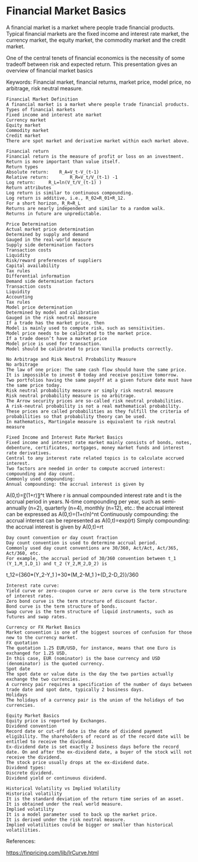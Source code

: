 # Financial Market Basics

A financial market is a market where people trade financial products. Typical financial markets are the fixed income and interest rate market, the currency market, the equity market, the commodity market and the credit market. 

One of the central tenets of financial economics is the necessity of some tradeoff between risk and expected return. This presentation gives an overview of financial market basics

Keywords:
Financial market, financial returns, market price, model price, no arbitrage, risk neutral measure.

	Financial Market Definition
	A financial market is a market where people trade financial products.
	Types of financial markets
	Fixed income and interest ate market
	Currency market
	Equity market
	Commodity market
	Credit market
	There are spot market and derivative market within each market above.

	Financial return
	Financial return is the measure of profit or loss on an investment.
	Return is more important than value itself.
	Return types
	Absolute return: 	R_A=V_t-V_(t-1)
	Relative return:		R_R=V_t/V_(t-1) -1
	Log return:		R_L=ln⁡(V_t/V_(t-1) )
	Return attributes
	Log return is similar to continuous compounding.
	Log return is additive, i.e., R_02=R_01+R_12.
	For a short horizon, R_R≈R_L
	Returns are nearly independent and similar to a random walk.
	Returns in future are unpredictable.

	Price Determination
	Actual market price determination
	Determined by supply and demand
	Gauged in the real-world measure
	Supply side determination factors
	Transaction costs
	Liquidity
	Risk/reward preferences of suppliers
	Capital availability
	Tax rules
	Differential information
	Demand side determination factors
	Transaction costs
	Liquidity
	Accounting
	Tax rules
	Model price determination
	Determined by model and calibration
	Gauged in the risk neutral measure
	If a trade has the market price, then
	Model is mainly used to compute risk, such as sensitivities.
	Model price needs to be calibrated to the market price.
	If a trade doesn’t have a market price
	Model price is used for transaction.
	Model should be calibrated to price Vanilla products correctly.

	No Arbitrage and Risk Neutral Probability Measure
	No arbitrage
	The law of one price: The same cash flow should have the same price.
	It is impossible to invest 0 today and receive positive tomorrow.
	Two portfolios having the same payoff at a given future date must have the same price today.
	Risk neutral probability measure or simply risk neutral measure
	Risk neutral probability measure is no arbitrage.
	The Arrow security prices are so-called risk neutral probabilities.
	A risk-neutral probability is not a real mathematical probability.
	These prices are called probabilities as they fulfill the criteria of probabilities so that probability theory can be used.
	In mathematics, Martingale measure is equivalent to risk neutral measure

	Fixed Income and Interest Rate Market Basics
	Fixed income and interest rate market mainly consists of bonds, notes, debenture, certificates, mortgages, money market funds and interest rate derivatives.
	Central to any interest rate related topics is to calculate accrued interest.
	Two factors are needed in order to compute accrued interest: compounding and day count.
	Commonly used compounding:
	Annual compounding: the accrual interest is given by
A(0,t)=〖(1+r)〗^t
Where r is annual compounded interest rate and t is the accrual period in years.
	N-time compounding per year, such as semi-annually (n=2), quarterly (n=4), monthly (n=12), etc.: the accrual interest can be expressed as
A(0,t)=(1+r/n)^nt
	Continuously compounding: the accrual interest can be represented as
A(0,t)=exp⁡(rt)
	Simply compounding: the accrual interest is given by
A(0,t)=rt


	Day count convention or day count fraction
	Day count convention is used to determine accrual period.
	Commonly used day count conventions are 30/360, Act/Act, Act/365, Act/360, etc.
	For example, the accrual period of 30/360 convention between t_1 (Y_1,M_1,D_1) and t_2 (Y_2,M_2,D_2) is
t_12={360*(Y_2-Y_1 )+30*(M_2-M_1 )+(D_2-D_2)}/360


	Interest rate curve:
	Yield curve or zero-coupon curve or zero curve is the term structure of interest rates.
	Zero bond curve is the term structure of discount factor.
	Bond curve is the term structure of bonds.
	Swap curve is the term structure of liquid instruments, such as futures and swap rates.

	Currency or FX Market Basics
	Market convention is one of the biggest sources of confusion for those new to the currency market.
	FX quotation
	The quotation 1.25 EUR/USD, for instance, means that one Euro is exchanged for 1.25 USD.
	In this case, EUR (nominator) is the base currency and USD (denominator) is the quoted currency.
	Spot date
	The spot date or value date is the day the two parties actually exchange the two currencies.
	A currency pair requires a specification of the number of days between trade date and spot date, typically 2 business days.
	Holidays
	The holidays of a currency pair is the union of the holidays of two currencies.

	Equity Market Basics
	Equity price is reported by Exchanges.
	Dividend convention
	Record date or cut-off date is the date of dividend payment eligibility. The shareholders of record as of the record date will be entitled to receive the dividend.
	Ex-dividend date is set exactly 2 business days before the record date. On and after the ex-dividend date, a buyer of the stock will not receive the dividend.
	The stock price usually drops at the ex-dividend date.
	Dividend types:
	Discrete dividend.
	Dividend yield or continuous dividend.

	Historical Volatility vs Implied Volatility
	Historical volatility
	It is the standard deviation of the return time series of an asset.
	It is obtained under the real world measure.
	Implied volatility
	It is a model parameter used to back up the market price.
	It is derived under the risk neutral measure.
	Implied volatilities could be bigger or smaller than historical volatilities.



References:

https://finpricing.com/lib/IrCurve.html
